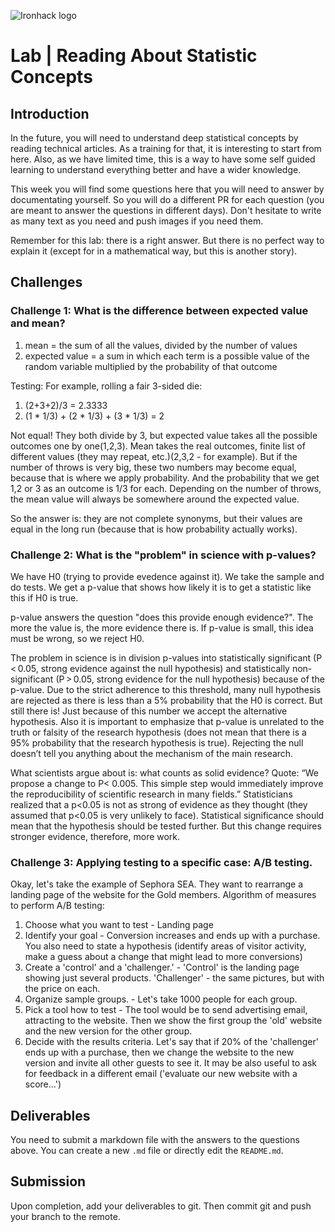 ![Ironhack logo](https://i.imgur.com/1QgrNNw.png)

# Lab | Reading About Statistic Concepts

## Introduction

In the future, you will need to understand deep statistical concepts by reading technical articles. As a training for that, it is interesting to start from here. Also, as we have limited time, this is a way to have some self guided learning to understand everything better and have a wider knowledge.

This week you will find some questions here that you will need to answer by documentating yourself. So you will do a different PR for each question (you are meant to answer the questions in different days). Don't hesitate to write as many text as you need and push images if you need them.

Remember for this lab: there is a right answer. But there is no perfect way to explain it (except for in a mathematical way, but this is another story).

## Challenges

### Challenge 1: What is the difference between expected value and mean?

1) mean = the sum of all the values, divided by the number of values
2) expected value = a sum in which each term is a possible value of the random variable multiplied by the probability of that outcome

Testing:
For example, rolling a fair 3-sided die:
1) (2+3+2)/3 = 2.3333
2) (1 * 1/3) + (2 * 1/3) + (3 * 1/3) = 2

Not equal!
They both divide by 3, but expected value takes all the possible outcomes one by one(1,2,3). 
Mean takes the real outcomes, finite list of different values (they may repeat, etc.)(2,3,2 - for example).
But if the number of throws is very big, these two numbers may become equal, because that is where we apply probability. And the probability that we get 1,2 or 3 as an outcome is 1/3 for each. Depending on the number of throws, the mean value will always be somewhere around the expected value.

So the answer is: they are not complete synonyms, but their values are equal in the long run (because that is how probability actually works).


### Challenge 2: What is the "problem" in science with p-values?

We have H0 (trying to provide evedence against it). We take the sample and do tests. We get a p-value that shows how likely it is to get a statistic like this if H0 is true. 

p-value answers the question "does this provide enough evidence?". The more the value is, the more evidence there is. If p-value is small, this idea must be wrong, so we reject H0.


The problem in science is in division p-values into statistically significant (P < 0.05, strong evidence against the null hypothesis) and statistically non-significant (P > 0.05, strong evidence for the null hypothesis) because of the p-value.
Due to the strict adherence to this threshold, many null hypothesis are rejected as there is less than a 5% probability that the H0 is correct. But still there is! Just because of this number we accept the alternative hypothesis. 
Also it is important to emphasize that p-value is unrelated to the truth or falsity of the research hypothesis (does not mean that there is a 95% probability that the research hypothesis is true). Rejecting the null doesn’t tell you anything about the mechanism of the main research.


What scientists argue about is: what counts as solid evidence? Quote: “We propose a change to P< 0.005. This simple step would immediately improve the reproducibility of scientific research in many fields.”  Statisticians realized that a p<0.05 is not as strong of evidence as they thought (they assumed that p<0.05 is very unlikely to face). Statistical significance should mean that the hypothesis should be tested further. But this change requires stronger evidence, therefore, more work.


### Challenge 3: Applying testing to a specific case: A/B testing.

Okay, let's take the example of Sephora SEA. They want to rearrange a landing page of the website for the Gold members.
Algorithm of measures to perform A/B testing:

1. Choose what you want to test - Landing page
2. Identify your goal - Conversion increases and ends up with a purchase.
You also need to state a hypothesis (identify areas of visitor activity, make a guess about a change that might lead to more conversions)
3. Create a 'control' and a 'challenger.' - 'Control' is the landing page showing just several products. 'Challenger' - the same pictures, but with the price on each.
4. Organize sample groups. - Let's take 1000 people for each group. 
5. Pick a tool how to test - The tool would be to send advertising email, attracting to the website. Then we show the first group the 'old' website and the new version for the other group.
6. Decide with the results criteria. Let's say that if 20% of the 'challenger' ends up with a purchase, then we change the website to the new version and invite all other guests to see it.
It may be also useful to ask for feedback in a different email ('evaluate our new website with a score...')


## Deliverables
You need to submit a markdown file with the answers to the questions above. You can create a new `.md` file or directly edit the `README.md`.

## Submission
Upon completion, add your deliverables to git. Then commit git and push your branch to the remote.
